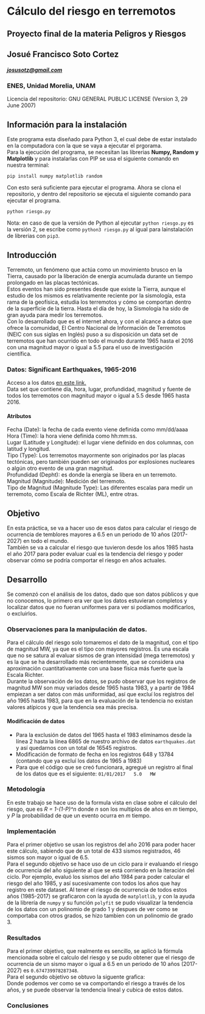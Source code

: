 # Cálculo del riesgo en terremotos
## Proyecto final de la materia Peligros y Riesgos
## Josué Francisco Soto Cortez 
##### josusotz@gmail.com
### ENES, Unidad Morelia, UNAM

Licencia del repositorio: GNU GENERAL PUBLIC LICENSE (Version 3, 29 June 2007)

## Información para la instalación
Este programa esta diseñado para Python 3, el cual debe de estar instalado en la computadora con la que se vaya a ejecutar el prgorama. <br>
Para la ejecución del programa, se necesitan las librerias **Numpy, Random y Matplotlib** y para instalarlas con PIP se usa el siguiente comando en nuestra terminal: <br>
```
pip install numpy matplotlib random
``` 
Con esto será suficiente para ejecutar el programa. Ahora se clona el repositorio, y dentro del repositorio se ejecuta el siguiente comando para ejecutar el programa.
```
python riesgo.py
```
Nota: en caso de que la versión de Python al ejecutar `python riesgo.py` es la versión 2, se escribe como `python3 riesgo.py` al igual para lainstalación de librerias con `pip3`. <br>

## Introducción
Terremoto, un fenómeno que actúa como un movimiento brusco en la Tierra, causado por la liberación de energía acumulada durante un tiempo prolongado en las placas tectónicas. <br>
Estos eventos han sido presentes desde que existe la Tierra, aunque el estudio de los mismos es relativamente reciente por la sismología, esta rama de la geofísica, estudia los terremotos y cómo se comportan dentro de la superficie de la tierra. Hasta el día de hoy, la Sismología ha sido de gran ayuda para medir los terremotos. <br>
Con lo desarrollado que es el internet ahora, y con el alcance a datos que ofrece la comunidad, El Centro Nacional de Información de Terremotos (NEIC con sus siglas en Inglés) puso a su disposición un data set de terremotos que han ocurrido en todo el mundo durante 1965 hasta el 2016 con una magnitud mayor o igual a 5.5 para el uso de investigación científica. <br>

### Datos: Significant Earthquakes, 1965-2016
Acceso a los datos [en este link.](https://www.kaggle.com/usgs/earthquake-database)<br> 
Data set que contiene día, hora, lugar, profundidad, magnitud y fuente de todos los terremotos con magnitud mayor o igual a 5.5 desde 1965 hasta 2016. <br>

#### Atributos 
Fecha (Date): la fecha de cada evento viene definida como mm/dd/aaaa <br>
Hora (Time): la hora viene definida como hh:mm:ss. <br>
Lugar (Latitude y Longitude): el lugar viene definido en dos columnas, con latitud y longitud.<br>
Tipo (Type): Los terremotos mayormente son originados por las placas tectónicas, pero también pueden ser originados por explosiones nucleares o algún otro evento de una gran magnitud. <br>
Profundidad (Depht): es donde la energía se libera en un terremoto. <br>
Magnitud (Magnitude): Medición del terremoto. <br>
Tipo de Magnitud (Magnitude Type): Las diferentes escalas para medir un terremoto, como Escala de Richter (ML), entre otras. <br>

## Objetivo
En esta práctica, se va a hacer uso de esos datos para calcular el riesgo de ocurrencia de temblores mayores a 6.5 en un periodo de 10 años (2017-2027) en todo el mundo. <br>
También se va a calcular el riesgo que tuvieron desde los años 1985 hasta el año 2017 para poder evaluar cual es la tendencia del riesgo y poder observar cómo se podría comportar el riesgo en años actuales.

## Desarrollo

Se comenzó con el análisis de los datos, dado que son datos públicos y que no conocemos, lo primero era ver que los datos estuvieran completos y localizar datos que no fueran uniformes para ver si podíamos modificarlos, o excluirlos.

### Observaciones para la manipulación de datos.
Para el cálculo del riesgo solo tomaremos el dato de la magnitud, con el tipo de magnitud MW, ya que es el tipo con mayores registros. Es una escala que no se satura al evaluar sismos de gran intensidad (mega terremotos) y es la que se ha desarrollado más recientemente, que se considera una aproximación cuantitativamente con una base física más fuerte que la Escala Richter. <br>
Durante la observación de los datos, se pudo observar que los registros de magnitud MW son muy variados desde 1965 hasta 1983, y a partir de 1984 empiezan a ser datos con más uniformidad, así que excluí los registros del año 1965 hasta 1983, para que en la evaluación de la tendencia no existan valores atípicos y que la tendencia sea más precisa. <br>

#### Modificación de datos

* Para la exclusión de datos del 1965 hasta el 1983 eliminamos desde la línea 2 hasta la línea 6865 de nuestro archivo de datos `earthquakes.dat` y así quedarnos con un total de 16545 registros.
* Modificación de formato de fecha en los registros 648 y 13784 (contando que ya excluí los datos de 1965 a 1983)
* Para que el código que se creó funcionara, agregué un registro al final de los datos que es el siguiente: `01/01/2017   5.0   MW` 

### Metodología

En este trabajo se hace uso de la formula vista en clase sobre el cálculo del riesgo, que es *R = 1-(1-P)^n* donde *n* son los multiplos de años en *m* tiempo, y *P* la probabilidad de que un evento ocurra en *m* tiempo. <br>

### Implementación

Para el primer objetivo se usan los registros del año 2016 para poder hacer este cálculo, sabiendo que de un total de 433 sismos registrados, 46 sismos son mayor o igual de 6.5. <br>
Para el segundo objetivo se hace uso de un ciclo para ir evaluando el riesgo de ocurrencia del año siguiente al que se está corriendo en la iteración del ciclo. Por ejemplo, evaluó los sismos del año 1984 para poder calcular el riesgo del año 1985, y así sucesivamente con todos los años que hay registro en este dataset. Al tener el riesgo de ocurrencia de todos estos años (1985-2017) se graficaron con la ayuda de `matplotlib`, y con la ayuda de la librería de `numpy` y su función `polyfit` se pudo visualizar la tendencia de los datos con un polinomio de grado 1 y despues de ver como se comportaba con otros grados, se hizo tambien con un polinomio de grado 3.

### Resultados
Para el primer objetivo, que realmente es sencillo, se aplicó la fórmula mencionada sobre el calculo del riesgo y se pudo obtener que el riesgo de ocurrencia de un sismo mayor o igual a 6.5 en un periodo de 10 años (2017-2027) es `0.674739978287348`. <br>
Para el segundo objetivo se obtuvo la siguente grafica: <br>
Donde podemos ver como se va comportando el riesgo a través de los años, y se puede observar la tendencia lineal y cubica de estos datos. <br>

### Conclusiones 










